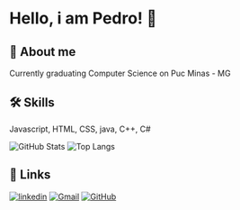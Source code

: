 # Hello, i am Pedro! 👋


## 🚀 About me
Currently graduating Computer Science on Puc Minas - MG


## 🛠 Skills
Javascript, HTML, CSS, java, C++, C#


![GitHub Stats](https://github-readme-stats.vercel.app/api?username=Marcal08&theme=transparent&bg_color=000&border_color=30A3DC&show_icons=true&icon_color=30A3DC&title_color=E94D5F&text_color=FFF)
![Top Langs](https://github-readme-stats-git-masterrstaa-rickstaa.vercel.app/api/top-langs/?username=Marcal08&layout=compact&bg_color=000&border_color=30A3DC&title_color=E94D5F&text_color=FFF&width=2%)


## 🔗 Links

[![linkedin](https://img.shields.io/badge/linkedin-0A66C2?style=for-the-badge&logo=linkedin&logoColor=white)](www.linkedin.com/in/pedro-marçal05)
[![Gmail](https://img.shields.io/badge/Gmail-333333?style=for-the-badge&logo=gmail&logoColor=red)](mailto:marcallimapedro@gmail.com)
[![GitHub](https://img.shields.io/badge/GitHub-100000?style=for-the-badge&logo=github&logoColor=white)](https://github.com/Marcal08)
